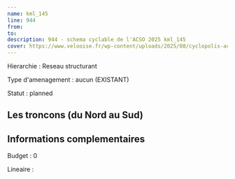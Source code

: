 ```yaml
---
name: kml_145 
line: 944
from: 
to:  
description: 944 - schema cyclable de l'ACSO 2025 kml_145 
cover: https://www.velooise.fr/wp-content/uploads/2025/08/cyclopolis-acso-944.jpg
---
```

Hierarchie : Reseau structurant

Type d'amenagement : aucun (EXISTANT)

Statut : planned

## Les troncons (du Nord au Sud)

## Informations complementaires

Budget  : 0 

Lineaire :

